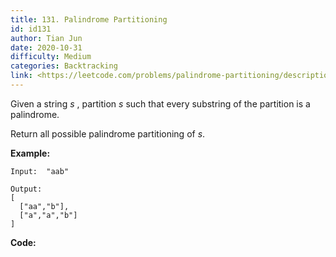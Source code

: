 ```yaml
---
title: 131. Palindrome Partitioning
id: id131
author: Tian Jun
date: 2020-10-31
difficulty: Medium
categories: Backtracking
link: <https://leetcode.com/problems/palindrome-partitioning/description/>
---
```


Given a string _s_ , partition _s_ such that every substring of the partition
is a palindrome.

Return all possible palindrome partitioning of _s_.

**Example:**
            
	Input:  "aab"    
	Output:    [      ["aa","b"],      ["a","a","b"]    ]    


**Code:**
